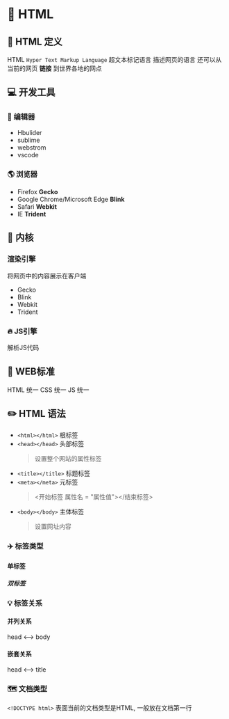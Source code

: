 # 🍰 HTML

## :blossom: HTML 定义

HTML `Hyper Text Markup Language` 超文本标记语言
描述网页的语言 还可以从当前的网页 **链接** 到世界各地的网点

## 💻 开发工具

### 📄 编辑器

- Hbulider
- sublime
- webstrom
- vscode

### 🌎 浏览器

- Firefox  **Gecko**
- Google Chrome/Microsoft Edge **Blink**
- Safari **Webkit**
- IE **Trident**

## 🍎 内核

### 渲染引擎

将网页中的内容展示在客户端

- Gecko
- Blink
- Webkit
- Trident

### 🔥 JS引擎

解析JS代码

## :triangular_ruler: WEB标准

HTML 统一 CSS 统一 JS 统一

## ✏️ HTML 语法

- `<html></html>` 根标签
- `<head></head>` 头部标签
  > 设置整个网站的属性标签
- `<title></title>` 标题标签
- `<meta></meta>` 元标签
  > <开始标签 属性名 = "属性值"></结束标签>
- `<body></body>` 主体标签
  > 设置网址内容

### :airplane: 标签类型

#### 单标签

##### 双标签

### 💡 标签关系

#### 并列关系

 head <--> body

#### 嵌套关系

 head <--> title

### 🗺️ 文档类型

`<!DOCTYPE html>` 表面当前的文档类型是HTML, 一般放在文档第一行

